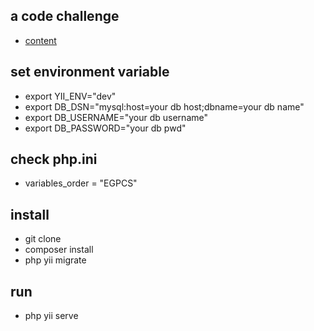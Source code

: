 ## a code challenge
   - [content](https://www.wolai.com/cUoqfoQSb9bnAMQfYaXuGr)
## set environment variable
   - export YII_ENV="dev"
   - export DB_DSN="mysql:host=your db host;dbname=your db name"
   - export DB_USERNAME="your db username"
   - export DB_PASSWORD="your db pwd"
## check php.ini
   - variables_order = "EGPCS"
## install
   - git clone
   - composer install
   - php yii migrate
## run
   - php yii serve